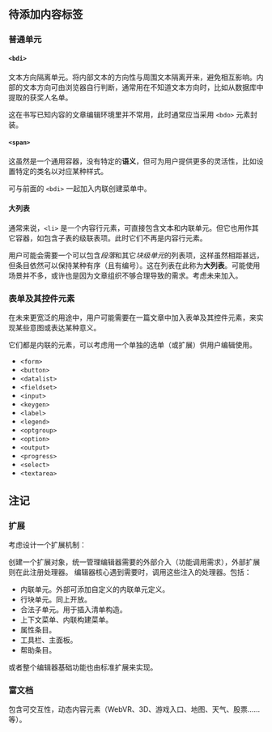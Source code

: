 ## 待添加内容标签

### 普通单元

#### `<bdi>`

文本方向隔离单元。将内部文本的方向性与周围文本隔离开来，避免相互影响。内部的文本方向可由浏览器自行判断，通常用在不知道文本方向时，比如从数据库中提取的获奖人名单。

这在书写已知内容的文章编辑环境里并不常用，此时通常应当采用 `<bdo>` 元素封装。


#### `<span>`

这虽然是一个通用容器，没有特定的**语义**，但可为用户提供更多的灵活性，比如设置特定的类名以对应某种样式。

可与前面的 `<bdi>` 一起加入内联创建菜单中。


#### 大列表

通常来说，`<li>` 是一个内容行元素，可直接包含文本和内联单元。但它也用作其它容器，如包含子表的级联表项。此时它们不再是内容行元素。

用户可能会需要一个可以包含*段落*和其它*块级单元*的列表项，这样虽然相距甚远，但条目依然可以保持某种有序（且有编号）。这在列表在此称为**大列表**。可能使用场景并不多，或许也是因为文章组织不够合理导致的需求。考虑未来加入。


### 表单及其控件元素

在未来更宽泛的用途中，用户可能需要在一篇文章中加入表单及其控件元素，来实现某些意图或表达某种意义。

它们都是内联的元素，可以考虑用一个单独的选单（或扩展）供用户编辑使用。

- `<form>`
- `<button>`
- `<datalist>`
- `<fieldset>`
- `<input>`
- `<keygen>`
- `<label>`
- `<legend>`
- `<optgroup>`
- `<option>`
- `<output>`
- `<progress>`
- `<select>`
- `<textarea>`


## 注记

### 扩展

考虑设计一个扩展机制：

创建一个扩展对象，统一管理编辑器需要的外部介入（功能调用需求），外部扩展则在此注册处理器。
编辑器核心遇到需要时，调用这些注入的处理器。包括：

- 内联单元。外部可添加自定义的内联单元定义。
- 行块单元。同上开放。
- 合法子单元。用于插入清单构造。
- 上下文菜单、内联构建菜单。
- 属性条目。
- 工具栏、主面板。
- 帮助条目。

或者整个编辑器基础功能也由标准扩展来实现。


### 富文档

包含可交互性，动态内容元素（WebVR、3D、游戏入口、地图、天气、股票……等）。